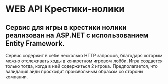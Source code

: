 # WEB API Крестики-нолики

Сервис для игры в крестики нолики реализован на ASP.NET с использованием Entity Framework.
---

Сервис содержит в себе несколько HTTP запросов, благодаря которым можно отслеживать ходы в конкретном игровом лобби. Игра создается только тогда, когда в ней содержиться 2 игрока. Предполагается, что валидация айди просходит произвольным образом со стороны компании. 


 
